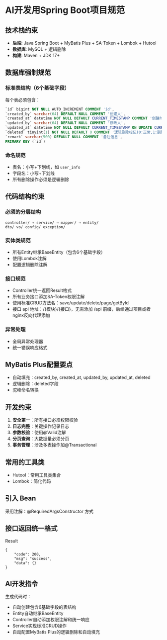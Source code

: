 # AI开发用Spring Boot项目规范

## 技术栈约束
- **后端**: Java Spring Boot + MyBatis Plus + SA-Token + Lombok + Hutool
- **数据库**: MySQL + 逻辑删除
- **构建**: Maven + JDK 17+

## 数据库强制规范

### 标准表结构（6个基础字段）
每个表必须包含：
```sql
`id` bigint NOT NULL AUTO_INCREMENT COMMENT 'id',
`created_by` varchar(64) DEFAULT NULL COMMENT '创建人',
`created_at` datetime NOT NULL DEFAULT CURRENT_TIMESTAMP COMMENT '创建时间',
`updated_by` varchar(64) DEFAULT NULL COMMENT '修改人',
`updated_at` datetime NOT NULL DEFAULT CURRENT_TIMESTAMP ON UPDATE CURRENT_TIMESTAMP COMMENT '修改时间',
`deleted` tinyint(1) NOT NULL DEFAULT 0 COMMENT '逻辑删除标记(0:正常,1:删除)',
`remark` varchar(500) DEFAULT NULL COMMENT '备注信息',
PRIMARY KEY (`id`)
```

### 命名规范
- 表名：小写+下划线，如 `user_info`
- 字段名：小写+下划线
- 所有删除操作必须是逻辑删除

## 代码结构约束

### 必须的分层结构
```
controller/ → service/ → mapper/ → entity/
dto/ vo/ config/ exception/
```

### 实体类规范
- 所有Entity继承BaseEntity（包含6个基础字段）
- 使用Lombok注解
- 配置逻辑删除注解

### 接口规范
- Controller统一返回Result<T>格式
- 所有业务接口添加SA-Token权限注解
- 使用标准CRUD方法名：save/update/delete/page/getById
- 接口 api 地址：/{模块}/{接口}，无需添加 /api 前缀，后续通过项目或者nginx反向代理添加

### 异常处理
- 全局异常处理器
- 统一错误响应格式

## MyBatis Plus配置要点
- 自动填充：created_by, created_at, updated_by, updated_at, deleted
- 逻辑删除：deleted字段
- 驼峰命名转换

## 开发约束
1. **安全第一**：所有接口必须权限校验
2. **日志完整**：关键操作记录日志  
3. **参数校验**：使用@Valid注解
4. **分页查询**：大数据量必须分页
5. **事务管理**：涉及多表操作加@Transactional

## 常用的工具类
- Hutool：常用工具类集合
- Lombok：简化代码

## 引入 Bean
采用注解：@RequiredArgsConstructor 方式

## 接口返回统一格式
Result<T>

```
{
    "code": 200,
    "msg": "success",
    "data": {}
}
```

## AI开发指令
生成代码时：
- 自动创建包含6基础字段的表结构
- Entity自动继承BaseEntity
- Controller自动添加权限注解和统一响应
- Service实现标准CRUD操作
- 自动配置MyBatis Plus的逻辑删除和自动填充